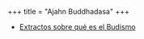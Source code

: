 +++
title = "Ajahn Buddhadasa"
+++


  * [Extractos sobre qué es el Budismo](./extractos-sobre-que-es-el-budismo/)
